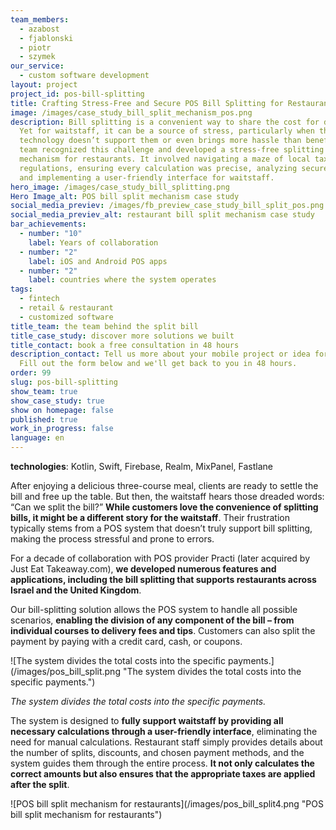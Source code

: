 ```yaml
---
team_members:
  - azabost
  - fjablonski
  - piotr
  - szymek
our_service:
  - custom software development
layout: project
project_id: pos-bill-splitting
title: Crafting Stress-Free and Secure POS Bill Splitting for Restaurants
image: /images/case_study_bill_split_mechanism_pos.png
description: Bill splitting is a convenient way to share the cost for diners.
  Yet for waitstaff, it can be a source of stress, particularly when the
  technology doesn’t support them or even brings more hassle than benefits. Our
  team recognized this challenge and developed a stress-free splitting bill
  mechanism for restaurants. It involved navigating a maze of local tax
  regulations, ensuring every calculation was precise, analyzing secure data,
  and implementing a user-friendly interface for waitstaff.
hero_image: /images/case_study_bill_splitting.png
Hero Image_alt: POS bill split mechanism case study
social_media_previev: /images/fb_preview_case_study_bill_split_pos.png
social_media_previev_alt: restaurant bill split mechanism case study
bar_achievements:
  - number: "10"
    label: Years of collaboration
  - number: "2"
    label: iOS and Android POS apps
  - number: "2"
    label: countries where the system operates
tags:
  - fintech
  - retail & restaurant
  - customized software
title_team: the team behind the split bill
title_case_study: discover more solutions we built
title_contact: book a free consultation in 48 hours
description_contact: Tell us more about your mobile project or idea for an app.
  Fill out the form below and we'll get back to you in 48 hours.
order: 99
slug: pos-bill-splitting
show_team: true
show_case_study: true
show on homepage: false
published: true
work_in_progress: false
language: en
---
```

<TitleWithIcon sectionTitle="technologies" titleIcon="/images/skills.svg" titleIconAlt="technologies" />



<Gallery images='[{"src":"/images/kotlin_new_stack_logo.svg","alt":"Kotlin"},{"src":"/images/swift_icon_stack.svg","alt":"Swift"},{"src":"/images/firebase_logo_stack_new.svg","alt":"Firebase"},{"src":"/images/realm_stack_logo.svg","alt":"Realm"}]' />

**technologies**: Kotlin, Swift, Firebase, Realm, MixPanel, Fastlane

<TitleWithIcon sectionTitle="the problem: unsupporting bill splitting mechanism in POS systems" titleIcon="/images/icon_title_about.svg" titleIconAlt="problem" />

After enjoying a delicious three-course meal, clients are ready to settle the bill and free up the table. But then, the waitstaff hears those dreaded words: “Can we split the bill?” **While customers love the convenience of splitting bills, it might be a different story for the waitstaff**. Their frustration typically stems from a POS system that doesn’t truly support bill splitting, making the process stressful and prone to errors.

<TitleWithIcon sectionTitle="the solution: bill splitting mechanism navigating waitstaff through the process" titleIcon="/images/flag.png" titleIconAlt="the solution" />

For a decade of collaboration with POS provider Practi (later acquired by Just Eat Takeaway.com), **we developed numerous features and applications, including the bill splitting that supports restaurants across Israel and the United Kingdom**.

Our bill-splitting solution allows the POS system to handle all possible scenarios, **enabling the division of any component of the bill – from individual courses to delivery fees and tips**. Customers can also split the payment by paying with a credit card, cash, or coupons.

<div className="image">![The system divides the total costs into the specific payments.](/images/pos_bill_split.png "The system divides the total costs into the specific payments.")</div>

*The system divides the total costs into the specific payments.*

The system is designed to **fully support waitstaff by providing all necessary calculations through a user-friendly interface**, eliminating the need for manual calculations. Restaurant staff simply provides details about the number of splits, discounts, and chosen payment methods, and the system guides them through the entire process. **It not only calculates the correct amounts but also ensures that the appropriate taxes are applied after the split**.

<div className="image">![POS bill split mechanism for restaurants](/images/pos_bill_split4.png "POS bill split mechanism for restaurants")</div>
